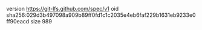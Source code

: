 version https://git-lfs.github.com/spec/v1
oid sha256:029d3b497098a909b89ff0fd1c1c2035e4eb6faf229b1631eb9233e0ff90eacd
size 989
